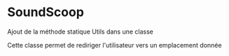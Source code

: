 # SoundScoop

Ajout de la méthode statique Utils dans une classe

Cette classe permet de rediriger l'utilisateur vers un emplacement donnée